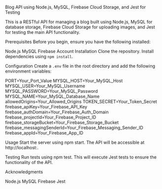 Blog API using Node.js, MySQL, Firebase Cloud Storage, and Jest for Testing

This is a RESTful API for managing a blog built using Node.js, MySQL for database storage, Firebase Cloud Storage for uploading images, and Jest for testing the main API functionality.

Prerequisites
Before you begin, ensure you have the following installed:

Node.js
MySQL
Firebase Account
Installation
Clone the repository.
Install dependencies using `npm install`.

Configuration
Create a `.env` file in the root directory and add the following environment variables:

PORT=Your_Port_Value
MYSQL_HOST=Your_MySQL_Host
MYSQL_USER=Your_MySQL_Username
MYSQL_PASSWORD=Your_MySQL_Password
MYSQL_NAME=Your_MySQL_Database_Name
allowedOrigins=Your_Allowed_Origins
TOKEN_SECRET=Your_Token_Secret
firebase_apiKey=Your_Firebase_API_Key
firebase_authDomain=Your_Firebase_Auth_Domain
firebase_projectId=Your_Firebase_Project_ID
firebase_storageBucket=Your_Firebase_Storage_Bucket
firebase_messagingSenderId=Your_Firebase_Messaging_Sender_ID
firebase_appId=Your_Firebase_App_ID

Usage
Start the server using npm start.
The API will be accessible at http://localhost:<PORT>.

Testing
Run tests using npm test. This will execute Jest tests to ensure the functionality of the API.

Acknowledgments

Node.js
MySQL
Firebase
Jest
